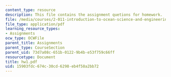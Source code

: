```yaml
---
content_type: resource
description: This file contains the assignment quetions for homework.
file: /media/courses/2-011-introduction-to-ocean-science-and-engineering-spring-2006/15903fdc674c30cd6298eb4f58a2bb72_hw1.pdf
file_type: application/pdf
learning_resource_types:
- Assignments
ocw_type: OCWFile
parent_title: Assignments
parent_type: CourseSection
parent_uid: 73d7a08c-651b-0122-9b4b-e53f759c66ff
resourcetype: Document
title: hw1.pdf
uid: 15903fdc-674c-30cd-6298-eb4f58a2bb72
---
```

